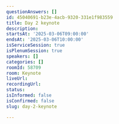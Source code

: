 ```yaml
---
questionAnswers: []
id: 45040691-b23e-4acb-9320-331e1f983559
title: Day 2 keynote
description:
startsAt: '2025-03-06T09:00:00'
endsAt: '2025-03-06T10:00:00'
isServiceSession: true
isPlenumSession: true
speakers: []
categories: []
roomId: 58709
room: Keynote
liveUrl:
recordingUrl:
status:
isInformed: false
isConfirmed: false
slug: day-2-keynote

---
```

